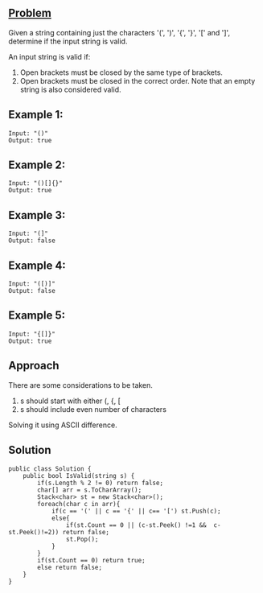 ## [Problem](https://leetcode.com/problems/valid-parentheses/)

Given a string containing just the characters '(', ')', '{', '}', '[' and ']', determine if the input string is valid.

An input string is valid if:

1. Open brackets must be closed by the same type of brackets.
2. Open brackets must be closed in the correct order.
Note that an empty string is also considered valid.

## Example 1:
```
Input: "()"
Output: true
```

## Example 2:
```
Input: "()[]{}"
Output: true
```

## Example 3:
```
Input: "(]"
Output: false
```

## Example 4:
```
Input: "([)]"
Output: false
```

## Example 5:
```
Input: "{[]}"
Output: true
```

## Approach
There are some considerations to be taken.
1. s should start with either (, {, [
2. s should include even number of characters

Solving it using ASCII difference.

## Solution
```
public class Solution {
    public bool IsValid(string s) {
        if(s.Length % 2 != 0) return false;
        char[] arr = s.ToCharArray();
        Stack<char> st = new Stack<char>();
        foreach(char c in arr){
            if(c == '(' || c == '{' || c== '[') st.Push(c);
            else{
                if(st.Count == 0 || (c-st.Peek() !=1 &&  c-st.Peek()!=2)) return false;
                st.Pop();
            }
        }
        if(st.Count == 0) return true;
        else return false;
    }
}
```